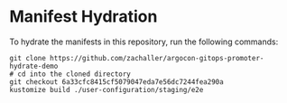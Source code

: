 # Manifest Hydration

To hydrate the manifests in this repository, run the following commands:

```shell
git clone https://github.com/zachaller/argocon-gitops-promoter-hydrate-demo
# cd into the cloned directory
git checkout 6a33cfc8415cf5079047eda7e56dc7244fea290a
kustomize build ./user-configuration/staging/e2e
```
